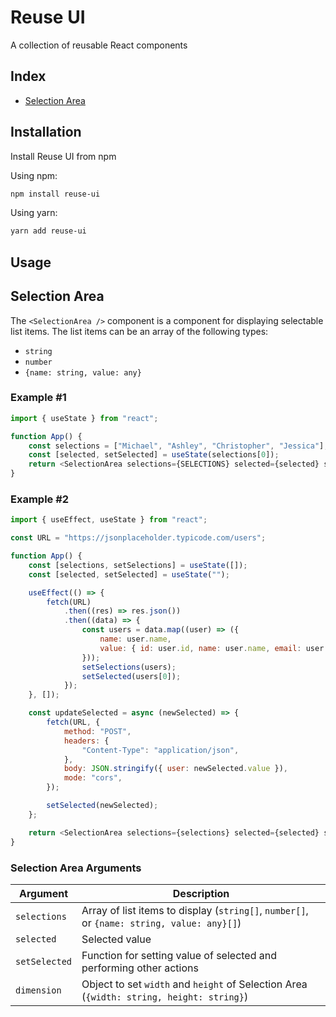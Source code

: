 # Reuse UI

A collection of reusable React components

## Index

- [Selection Area](#selection-area)

## Installation

Install Reuse UI from npm

Using npm:

```sh
npm install reuse-ui
```

Using yarn:

```sh
yarn add reuse-ui
```

## Usage

## Selection Area

The `<SelectionArea />` component is a component for displaying selectable list items. The list items can be an array of the following types:

- `string`
- `number`
- `{name: string, value: any}`

### <b>Example #1</b>

```js
import { useState } from "react";

function App() {
	const selections = ["Michael", "Ashley", "Christopher", "Jessica"];
	const [selected, setSelected] = useState(selections[0]);
	return <SelectionArea selections={SELECTIONS} selected={selected} setSelected={setSelected} />;
}
```

### <b>Example #2</b>

```js
import { useEffect, useState } from "react";

const URL = "https://jsonplaceholder.typicode.com/users";

function App() {
	const [selections, setSelections] = useState([]);
	const [selected, setSelected] = useState("");

	useEffect(() => {
		fetch(URL)
			.then((res) => res.json())
			.then((data) => {
				const users = data.map((user) => ({
					name: user.name,
					value: { id: user.id, name: user.name, email: user.email },
				}));
				setSelections(users);
				setSelected(users[0]);
			});
	}, []);

	const updateSelected = async (newSelected) => {
		fetch(URL, {
			method: "POST",
			headers: {
				"Content-Type": "application/json",
			},
			body: JSON.stringify({ user: newSelected.value }),
			mode: "cors",
		});

		setSelected(newSelected);
	};

	return <SelectionArea selections={selections} selected={selected} setSelected={updateSelected} />;
}
```

### <b>Selection Area Arguments</b>

| Argument      | Description                                                                                |
| ------------- | ------------------------------------------------------------------------------------------ |
| `selections`  | Array of list items to display (`string[]`, `number[]`, or `{name: string, value: any}[]`) |
| `selected`    | Selected value                                                                             |
| `setSelected` | Function for setting value of selected and performing other actions                        |
| `dimension`   | Object to set `width` and `height` of Selection Area (`{width: string, height: string}`)   |

